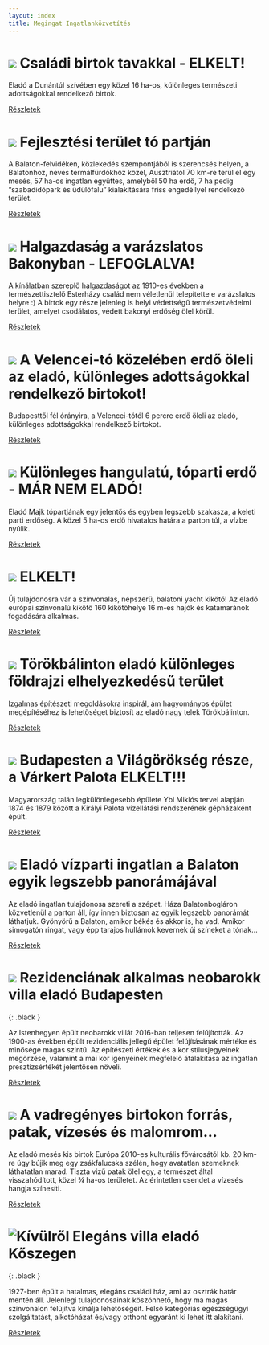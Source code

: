 ```yaml
---
layout: index
title: Megingat Ingatlanközvetítés
---
```



# ![](https://i.imgur.com/iwsZG17.jpg) Családi birtok tavakkal - **ELKELT!**

Eladó a Dunántúl szívében egy közel 16 ha-os, különleges természeti adottságokkal rendelkező birtok.

[Részletek](elado/birtok)


# ![](https://i.imgur.com/gIYG2l7.jpg) Fejlesztési terület tó partján

A Balaton-felvidéken, közlekedés szempontjából is szerencsés helyen, a Balatonhoz, neves termálfürdőkhöz közel, Ausztriától 70 km-re terül el egy mesés, 57 ha-os ingatlan együttes, amelyből 50 ha erdő, 7 ha pedig “szabadidőpark és üdülőfalu” kialakítására friss engedéllyel rendelkező terület.

[Részletek](elado/fejlesztesi-terulet)


# ![](https://i.imgur.com/CZ8Wz2E.jpg) Halgazdaság a varázslatos Bakonyban - LEFOGLALVA!

A kínálatban szereplő halgazdaságot az 1910-es években a természettisztelő Esterházy család nem véletlenül telepítette e varázslatos helyre :) A birtok egy része jelenleg is helyi védettségű természetvédelmi terület, amelyet csodálatos, védett bakonyi erdőség ölel körül.

[Részletek](elado/halgazdasag)


# ![](https://i.imgur.com/69xhgiz.jpg) A Velencei-tó közelében erdő öleli az eladó, különleges adottságokkal rendelkező birtokot!

Budapesttől fél órányira, a Velencei-tótól 6 percre erdő öleli az eladó, különleges adottságokkal rendelkező birtokot.

[Részletek](elado/nadap)


# ![](https://i.imgur.com/EBvtfTD.jpg) Különleges hangulatú, tóparti erdő - MÁR NEM ELADÓ!

Eladó Majk tópartjának egy jelentős és egyben legszebb szakasza, a keleti parti erdőség. A közel 5 ha-os erdő hivatalos határa a parton túl, a vízbe nyúlik.

[Részletek](elado/majki-erdo)


# ![](https://i.imgur.com/4232j52.jpg) **ELKELT!**

Új tulajdonosra vár a színvonalas, népszerű, balatoni yacht kikötő!
Az eladó európai színvonalú kikötő 160 kikötőhelye 16 m-es hajók és katamaránok fogadására alkalmas.

[Részletek](elado/yacht-kikoto)


# ![](https://i.imgur.com/xKx5OxB.jpg) Törökbálinton eladó különleges földrajzi elhelyezkedésű terület

Izgalmas építészeti megoldásokra inspirál, ám hagyományos épület megépítéséhez is lehetőséget biztosít az eladó nagy telek Törökbálinton.

[Részletek](/elado/torokbalint)


# ![](https://i.imgur.com/ejPMmsq.jpg) Budapesten a Világörökség része, a Várkert Palota **ELKELT!!!**

Magyarország talán legkülönlegesebb épülete Ybl Miklós tervei alapján 1874 és 1879 között a Királyi Palota vízellátási rendszerének gépházaként épült.

[Részletek](elado/budapest-varkert)


# ![](https://i.imgur.com/Hl4MK3T.jpg) Eladó vízparti ingatlan a Balaton egyik legszebb panorámájával

Az eladó ingatlan tulajdonosa szereti a szépet. Háza Balatonbogláron közvetlenül a parton áll, így innen biztosan az egyik legszebb panorámát láthatjuk. Gyönyörű a Balaton, amikor békés és akkor is, ha vad. Amikor simogatón ringat, vagy épp tarajos hullámok kevernek új színeket a tónak...

[Részletek](elado/boglar)


# ![](https://i.imgur.com/ooCEWTg.jpg) Rezidenciának alkalmas neobarokk villa eladó Budapesten
{: .black }

Az Istenhegyen épült neobarokk villát 2016-ban teljesen felújították. Az 1900-as években épült rezidenciális jellegű épület felújításának mértéke és minősége magas szintű. Az építészeti értékek és a kor stílusjegyeinek megőrzése, valamint a mai kor igényeinek megfelelő átalakítása az ingatlan presztízsértékét jelentősen növeli. 

[Részletek](elado/istenhegyi) 


# ![](https://i.imgur.com/jAxeORh.jpg) A vadregényes birtokon forrás, patak, vízesés és malomrom…

Az eladó mesés kis birtok Európa 2010-es kulturális fővárosától kb. 20 km-re úgy bújik meg egy zsákfalucska szélén, hogy avatatlan szemeknek láthatatlan marad. Tiszta vizű patak ölel egy, a természet által visszahódított, közel ¾ ha-os területet. Az érintetlen csendet a vízesés hangja színesíti.

[Részletek](elado/kisfalu) 


# ![Kívülről](https://i.imgur.com/G6plGov.png) Elegáns villa eladó Kőszegen
{: .black }

1927-ben épült a hatalmas, elegáns családi ház, ami az osztrák határ mentén áll. Jelenlegi tulajdonosainak köszönhető, hogy ma magas színvonalon felújítva kínálja lehetőségeit. Felső kategóriás egészségügyi szolgáltatást, alkotóházat és/vagy otthont egyaránt ki lehet itt alakítani.

[Részletek](elado/koszeg) 
